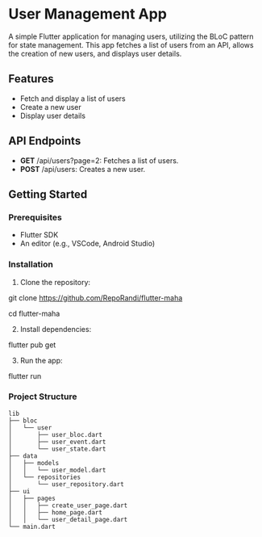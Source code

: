 # User Management App

A simple Flutter application for managing users, utilizing the BLoC pattern for state management. This app fetches a list of users from an API, allows the creation of new users, and displays user details.

## Features

- Fetch and display a list of users
- Create a new user
- Display user details

## API Endpoints

- **GET** /api/users?page=2: Fetches a list of users.
- **POST** /api/users: Creates a new user.

## Getting Started

### Prerequisites

- Flutter SDK
- An editor (e.g., VSCode, Android Studio)

### Installation

1. Clone the repository:

git clone https://github.com/RepoRandi/flutter-maha

cd flutter-maha

2. Install dependencies:

flutter pub get

3. Run the app:

flutter run

### Project Structure

```plaintext
lib
├── bloc
│   └── user
│       ├── user_bloc.dart
│       ├── user_event.dart
│       └── user_state.dart
├── data
│   ├── models
│   │   └── user_model.dart
│   └── repositories
│       └── user_repository.dart
├── ui
│   ├── pages
│   │   ├── create_user_page.dart
│   │   ├── home_page.dart
│   │   └── user_detail_page.dart
└── main.dart


